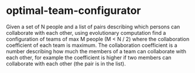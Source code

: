 # optimal-team-configurator
Given a set of N people and a list of pairs describing which persons can collaborate with each other, using evolutionary computation find a configuration of teams of max M people (M &lt; N / 2) where the collaboration coefficient of each team is maximum. The collaboration coefficient is a number describing how much the members of a team can collaborate with each other, for example the coefficient is higher if two members can collaborate with each other (the pair is in the list).
